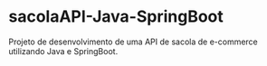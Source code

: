 # sacolaAPI-Java-SpringBoot
Projeto de desenvolvimento de uma API de sacola de e-commerce utilizando Java e SpringBoot.

